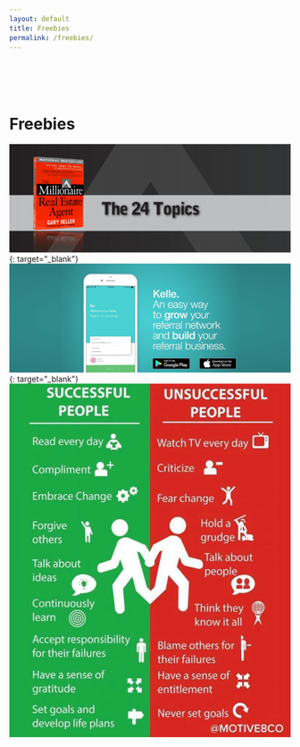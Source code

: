 ```yaml
---
layout: default
title: Freebies
permalink: /freebies/
---
```


# &nbsp;

# Freebies

[![](/uploads/24-topics.PNG)](https://s3.amazonaws.com/vyralmarketing/Jeremy+Bowers/kw+mrea+book.pdf){: target="_blank"}[![](/uploads/kelle.png)](https://youtu.be/tQ_Nc0EmOaQ){: target="_blank"}![](/uploads/20228524-10212583724444685-415251575519202972-n.jpg)

&nbsp;